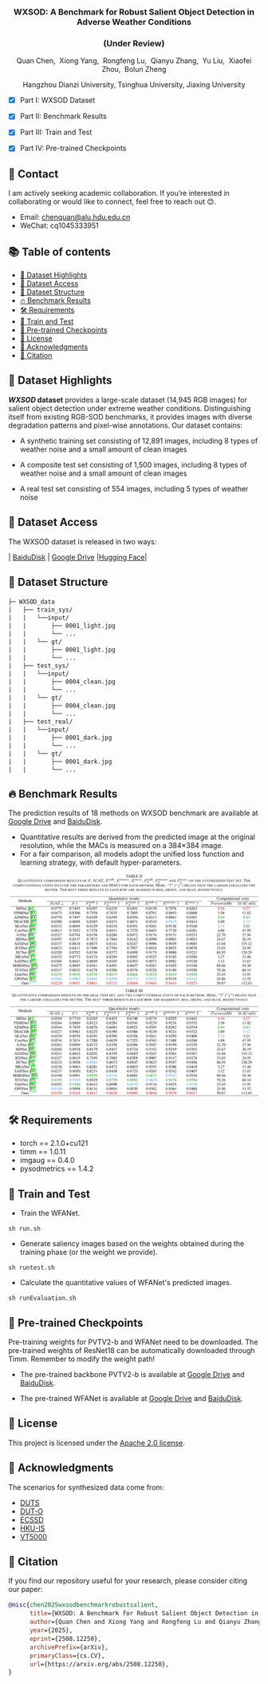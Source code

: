 <p align="center">

  <h3 align="center">WXSOD: A Benchmark for Robust Salient Object Detection in Adverse Weather Conditions</h3>

</p>

<p align="center">
  <h3 align="center">(Under Review)</h3>
</p>

<p align="center">
  Quan Chen,&nbsp; Xiong Yang,&nbsp; Rongfeng Lu,&nbsp; Qianyu Zhang,&nbsp; Yu Liu,&nbsp; Xiaofei Zhou,&nbsp; Bolun Zheng
</p>

<p align="center">
  Hangzhou Dianzi University, Tsinghua University, Jiaxing University
</p>

- [x] Part I: WXSOD Dataset
- [x] Part II: Benchmark Results
- [x] Part III: Train and Test
- [x] Part IV: Pre-trained Checkpoints


## 📧 Contact
I am actively seeking academic collaboration. If you’re interested in collaborating or would like to connect, feel free to reach out 😊. 
- Email: chenquan@alu.hdu.edu.cn
- WeChat: cq1045333951 

## <a id="table-of-contents"></a> 📚 Table of contents

- [🌟 Dataset Highlights](#dataset-highlights)
- [💾 Dataset Access](#dataset-access)
- [📁 Dataset Structure](#dataset-structure)
- [🔥 Benchmark Results](#Benchmark-results)
- [🛠️ Requirements](#Requirements)
- [🚀 Train and Test](#train-and-test)
- [🤗 Pre-trained Checkpoints](#pre-trained-checkpoints)
- [🎫 License](#license)
- [🙏 Acknowledgments](#acknowledgments)
- [📌 Citation](#citation)

## <a id="dataset-highlights"></a> 🌟 Dataset Highlights
<b><i>WXSOD</i> dataset</b> provides a large-scale dataset (14,945 RGB images) for salient object detection under extreme weather conditions. Distinguishing itself from existing RGB-SOD benchmarks, it provides images with ​​diverse degradation​​ patterns and ​​pixel-wise annotations​​. Our dataset contains:

- A synthetic training set consisting of 12,891 images, including 8 types of weather noise and a small amount of clean images

- A composite test set consisting of 1,500 images, including 8 types of weather noise and a small amount of clean images

- A real test set consisting of 554 images, including 5 types of weather noise


## <a id="dataset-access"></a> 💾 Dataset Access
The WXSOD dataset is released in two ways:

| [BaiduDisk](https://pan.baidu.com/s/1WU5RE7NBJ2nDvvjixA0RPQ?pwd=hs94) | [Google Drive](https://drive.google.com/file/d/1gCOomZromXYbM29pDjA00NlulzTF4Irw/view?usp=sharing) |[Hugging Face](https://huggingface.co/datasets/C-water/WXSOD)|


## <a id="dataset-structure"></a> 📁 Dataset Structure
```
├─ WXSOD_data
|   ├── train_sys/
|   |   └──input/
|   |       ├── 0001_light.jpg
|   |       └── ...
|   |   └── gt/
|   |       ├── 0001_light.jpg
|   |       └── ...
|   ├── test_sys/
|   |   └──input/
|   |       ├── 0004_clean.jpg
|   |       └── ...
|   |   └── gt/
|   |       ├── 0004_clean.jpg
|   |       └── ...
|   ├── test_real/
|   |   └──input/
|   |       ├── 0001_dark.jpg
|   |       └── ...
|   |   └── gt/
|   |       ├── 0001_dark.jpg
|   |       └── ...
```

## <a id="Benchmark-results"></a> 🔥 Benchmark Results
The prediction results of 18 methods on WXSOD benchmark are available at [Google Drive](https://drive.google.com/file/d/1f6DdsuY7UPvZo68Tk3RJ_FBQNbk9ez1L/view?usp=sharing) and [BaiduDisk](https://pan.baidu.com/s/1AaG64_Ac0MSnE8jLX-YEow?pwd=qhif).

- Quantitative results are derived from the predicted image at the original resolution, while the MACs is measured on a 384×384 image.
- For a fair comparison, all models adopt the unified loss function and learning strategy, with default hyper-parameters.

![](resources/Table2.jpeg)
![](resources/Table3.jpeg)


## <a id="Requirements"></a> 🛠️ Requirements

- torch == 2.1.0+cu121
- timm == 1.0.11
- imgaug == 0.4.0
- pysodmetrics == 1.4.2

## <a id="train-and-test"></a> 🚀 Train and Test

- Train the WFANet.
```
sh run.sh
```

- Generate saliency images based on the weights obtained during the training phase (or the weight we provide).
```
sh runtest.sh
```

- Calculate the quantitative values of WFANet's predicted images.
```
sh runEvaluation.sh
```

## <a id="pre-trained-checkpoints"></a> 🤗 Pre-trained Checkpoints
Pre-training weights for PVTV2-b and WFANet need to be downloaded. The pre-trained weights of ResNet18 can be automatically downloaded through Timm. Remember to modify the weight path!

- The pre-trained backbone PVTV2-b is available at [Google Drive](https://drive.google.com/file/d/1YJY2YPA82kHciRAdIeSqxVPKi42fyO7A/view?usp=sharing) and [BaiduDisk](https://pan.baidu.com/s/1WzPjaeAB6lQ9QcMRx9gwqA?pwd=e73r).

- The pre-trained WFANet is available at [Google Drive](https://drive.google.com/file/d/1tddrGrI8bYXhRgMSyQaVILlDT_lglQop/view?usp=sharing) and [BaiduDisk](https://pan.baidu.com/s/1KJalMeI3mfMmJw2shnrXTg?pwd=6v16).


## <a id="license"></a> 🎫 License
This project is licensed under the [Apache 2.0 license](LICENSE).

## <a id="acknowledgments"></a> 🙏 Acknowledgments 
The scenarios for synthesized data come from:

- [DUTS](https://openaccess.thecvf.com/content_cvpr_2017/papers/Wang_Learning_to_Detect_CVPR_2017_paper.pdf)
- [DUT-O](https://www.cv-foundation.org/openaccess/content_cvpr_2013/papers/Yang_Saliency_Detection_via_2013_CVPR_paper.pdf)
- [ECSSD](https://ieeexplore.ieee.org/abstract/document/7182346)
- [HKU-IS](https://www.cv-foundation.org/openaccess/content_cvpr_2015/papers/Li_Visual_Saliency_Based_2015_CVPR_paper.pdf)
- [VT5000](https://ieeexplore.ieee.org/abstract/document/9767629)


## <a id="citation"></a> 📌 Citation
If you find our repository useful for your research, please consider citing our paper:
```bibtex
@misc{chen2025wxsodbenchmarkrobustsalient,
      title={WXSOD: A Benchmark for Robust Salient Object Detection in Adverse Weather Conditions}, 
      author={Quan Chen and Xiong Yang and Rongfeng Lu and Qianyu Zhang and Yu Liu and Xiaofei Zhou and Bolun Zheng},
      year={2025},
      eprint={2508.12250},
      archivePrefix={arXiv},
      primaryClass={cs.CV},
      url={https://arxiv.org/abs/2508.12250}, 
}
```
